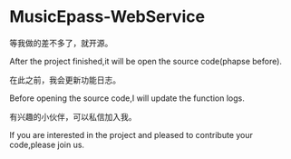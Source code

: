 # MusicEpass-WebService
等我做的差不多了，就开源。

After the project finished,it will be open the source code(phapse before).


在此之前，我会更新功能日志。

Before opening the source code,I will update the function logs.


有兴趣的小伙伴，可以私信加入我。

If you are interested in the project and pleased to contribute your code,please join us.
